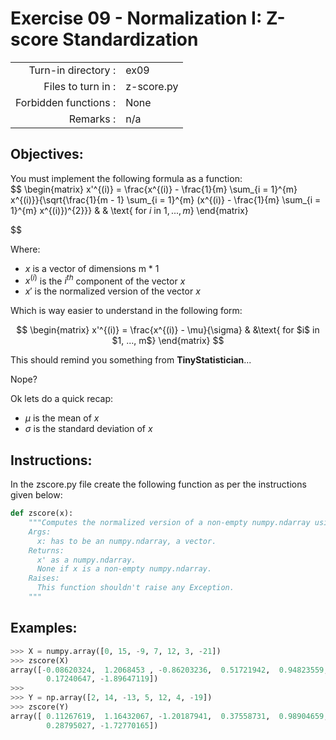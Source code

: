 # Exercise 09 - Normalization I: Z-score Standardization

|                         |                    |
| -----------------------:| ------------------ |
|   Turn-in directory :   |  ex09              |
|   Files to turn in :    |  z-score.py        |
|   Forbidden functions : |  None              |
|   Remarks :             |  n/a               |

## Objectives:
You must implement the following formula as a function:  
$$
\begin{matrix}
 x'^{(i)} = \frac{x^{(i)} - \frac{1}{m} \sum_{i = 1}^{m} x^{(i)}}{\sqrt{\frac{1}{m - 1} \sum_{i = 1}^{m} (x^{(i)} - \frac{1}{m} \sum_{i = 1}^{m} x^{(i)})^{2}}} & & \text{ for $i$ in $1, ..., m$} 
\end{matrix}

$$

Where:  
- $x$ is a vector of dimensions m * 1
- $x^{(i)}$ is the $i^{th}$ component of the vector $x$
- $x'$ is the normalized version of the vector $x$

Which is way easier to understand in the following form:

$$
\begin{matrix}
x'^{(i)} = \frac{x^{(i)} - \mu}{\sigma} & &\text{ for $i$ in $1, ..., m$}
\end{matrix}
$$

This should remind you something from **TinyStatistician**...

Nope?  

Ok lets do a quick recap: 
- $\mu$ is the mean of $x$
- $\sigma$ is the standard deviation of $x$


## Instructions:
In the zscore.py file create the following function as per the instructions given below:
```python
def zscore(x):
    """Computes the normalized version of a non-empty numpy.ndarray using the z-score standardization.
    Args:
      x: has to be an numpy.ndarray, a vector.
    Returns:
      x' as a numpy.ndarray. 
      None if x is a non-empty numpy.ndarray.
    Raises:
      This function shouldn't raise any Exception.
    """
```

## Examples:
```python
>>> X = numpy.array([0, 15, -9, 7, 12, 3, -21])
>>> zscore(X)
array([-0.08620324,  1.2068453 , -0.86203236,  0.51721942,  0.94823559,
        0.17240647, -1.89647119])
>>>
>>> Y = np.array([2, 14, -13, 5, 12, 4, -19])
>>> zscore(Y)
array([ 0.11267619,  1.16432067, -1.20187941,  0.37558731,  0.98904659,
        0.28795027, -1.72770165])
```
